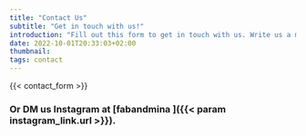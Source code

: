 ```yaml
---
title: "Contact Us"
subtitle: "Get in touch with us!"
introduction: "Fill out this form to get in touch with us. Write us a message and don't forget to add your e-mail address. Then just send it."
date: 2022-10-01T20:33:03+02:00
thumbnail:
tags: contact
---
```

{{< contact_form >}}
### Or DM us Instagram at [**fabandmina <i class="{{< param instagram_link.icon >}}"></i>**]({{< param instagram_link.url >}}).
